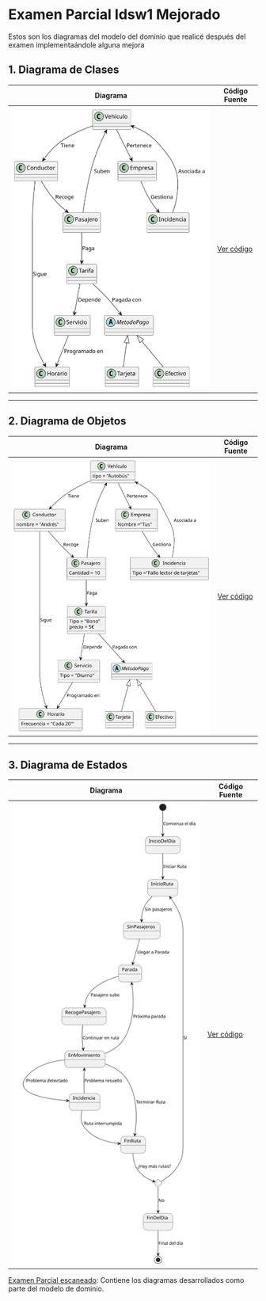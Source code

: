 # Examen Parcial Idsw1 Mejorado
Estos son los diagramas del modelo del dominio que realicé después del examen implementaándole alguna mejora

## 1. Diagrama de Clases

| **Diagrama** | **Código Fuente** |
|--------------|--------------------|
| ![Diagrama de Clases](/images/DiagramaDeClasesMejorado.svg) | [Ver código](/modelosUML/DiagramaDeClasesMejorado.puml) |


---

## 2. Diagrama de Objetos


| **Diagrama** | **Código Fuente** |
|--------------|--------------------|
| ![Diagrama de Objetos](/images/DiagramaDeObjetosMejorado.svg) | [Ver código](/modelosUML/DiagramaDeObjetosMejorado.puml) |

---

## 3. Diagrama de Estados

| **Diagrama** | **Código Fuente** |
|--------------|--------------------|
| ![Diagrama de Estados](/images/DiagramaDeEstadosMejorado.svg) | [Ver código](/modelosUML/DiagramaDeEstadosMejorado.puml) |

[Examen Parcial escaneado](ExamenParcialIdsw1.pdf): Contiene los diagramas desarrollados como parte del modelo de dominio.